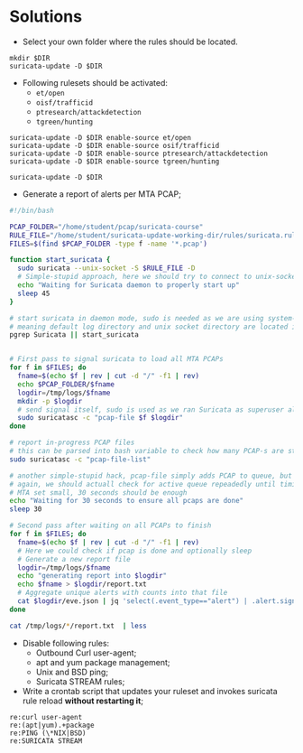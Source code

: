 # Solutions

* Select your own folder where the rules should be located. 

```
mkdir $DIR
suricata-update -D $DIR
```

* Following rulesets should be activated:
  * `et/open`
  * `oisf/trafficid`
  * `ptresearch/attackdetection`
  * `tgreen/hunting`

```
suricata-update -D $DIR enable-source et/open
suricata-update -D $DIR enable-source osif/trafficid
suricata-update -D $DIR enable-source ptresearch/attackdetection
suricata-update -D $DIR enable-source tgreen/hunting
```

```
suricata-update -D $DIR
```

* Generate a report of alerts per MTA PCAP;

```bash
#!/bin/bash

PCAP_FOLDER="/home/student/pcap/suricata-course"
RULE_FILE="/home/student/suricata-update-working-dir/rules/suricata.rules"
FILES=$(find $PCAP_FOLDER -type f -name '*.pcap')

function start_suricata {
  sudo suricata --unix-socket -S $RULE_FILE -D
  # Simple-stupid approach, here we should try to connect to unix-socket repeatedly until timing out
  echo "Waiting for Suricata daemon to properly start up"
  sleep 45
}

# start suricata in daemon mode, sudo is needed as we are using system-wide installation
# meaning default log directory and unix socket directory are located in folders that student lacks permissions
pgrep Suricata || start_suricata


# First pass to signal suricata to load all MTA PCAPs
for f in $FILES; do
  fname=$(echo $f | rev | cut -d "/" -f1 | rev)
  echo $PCAP_FOLDER/$fname
  logdir=/tmp/logs/$fname
  mkdir -p $logdir
  # send signal itself, sudo is used as we ran Suricata as superuser already
  sudo suricatasc -c "pcap-file $f $logdir"
done

# report in-progress PCAP files
# this can be parsed into bash variable to check how many PCAP-s are still TODO
sudo suricatasc -c "pcap-file-list"

# another simple-stupid hack, pcap-file simply adds PCAP to queue, but it might not be done yet
# again, we should actuall check for active queue repeadedly until timing out
# MTA set small, 30 seconds should be enough
echo "Waiting for 30 seconds to ensure all pcaps are done"
sleep 30

# Second pass after waiting on all PCAPs to finish
for f in $FILES; do
  fname=$(echo $f | rev | cut -d "/" -f1 | rev)
  # Here we could check if pcap is done and optionally sleep
  # Generate a new report file
  logdir=/tmp/logs/$fname
  echo "generating report into $logdir"
  echo $fname > $logdir/report.txt
  # Aggregate unique alerts with counts into that file
  cat $logdir/eve.json | jq 'select(.event_type=="alert") | .alert.signature' | sort -h | uniq -c | sort -h >> $logdir/report.txt
done

cat /tmp/logs/*/report.txt  | less
```

* Disable following rules:
  * Outbound Curl user-agent;
  * apt and yum package management;
  * Unix and BSD ping;
  * Suricata STREAM rules;
* Write a crontab script that updates your ruleset and invokes suricata rule reload **without restarting it**;

```
re:curl user-agent
re:(apt|yum).+package
re:PING (\*NIX|BSD)
re:SURICATA STREAM
```
